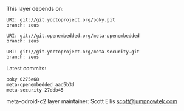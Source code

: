 This layer depends on:

    URI: git://git.yoctoproject.org/poky.git
    branch: zeus 

    URI: git://git.openembedded.org/meta-openembedded
    branch: zeus 

    URI: git://git.yoctoproject.org/meta-security.git
    branch: zeus 

Latest commits:

    poky 0275e68
    meta-openembedded aad5b3d
    meta-security 27ddb45 

meta-odroid-c2 layer maintainer: Scott Ellis <scott@jumpnowtek.com>

